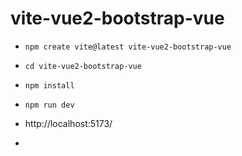 # vite-vue2-bootstrap-vue

- `npm create vite@latest vite-vue2-bootstrap-vue`
- `cd vite-vue2-bootstrap-vue`
- `npm install`
- `npm run dev`
- http://localhost:5173/

- 